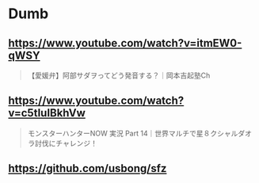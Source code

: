 # Dumb

## https://www.youtube.com/watch?v=itmEW0-qWSY

> 【愛媛弁】阿部サダヲってどう発音する？｜岡本吉起塾Ch

## https://www.youtube.com/watch?v=c5tIuIBkhVw

> モンスターハンターNOW 実況 Part 14｜世界マルチで星８クシャルダオラ討伐にチャレンジ！

## https://github.com/usbong/sfz
